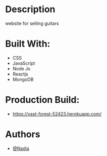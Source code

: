 # Description
website for selling guitars

# Built With:

- CSS 
- JavaScript
- Node Js
- Reactjs
- MongoDB


# Production Build:

- https://vast-forest-52423.herokuapp.com/

# Authors

- [@Nadia](https://github.com/LaasriNadia)
